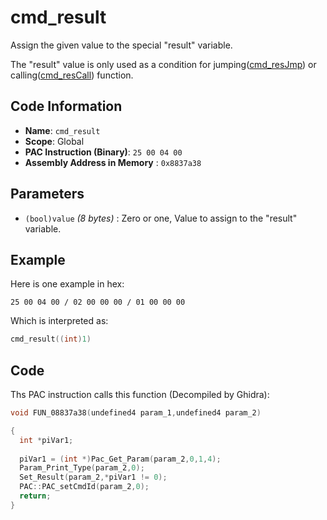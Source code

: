 # cmd_result

Assign the given value to the special "result" variable.

The "result" value is only used as a condition for jumping([cmd_resJmp](./cmd_resjmp.md)) or calling([cmd_resCall](./cmd_rescall.md)) function.

## Code Information

- **Name**: `cmd_result`
- **Scope**: Global
- **PAC Instruction (Binary)**: `25 00 04 00`
- **Assembly Address in Memory** : `0x8837a38`

## Parameters

- `(bool)value` *(8 bytes)* : Zero or one, Value to assign to the "result" variable.

## Example

Here is one example in hex:

```25 00 04 00 / 02 00 00 00 / 01 00 00 00```

Which is interpreted as:

```c
cmd_result((int)1)
```

## Code

Ths PAC instruction calls this function (Decompiled by Ghidra):

```c
void FUN_08837a38(undefined4 param_1,undefined4 param_2)

{
  int *piVar1;
  
  piVar1 = (int *)Pac_Get_Param(param_2,0,1,4);
  Param_Print_Type(param_2,0);
  Set_Result(param_2,*piVar1 != 0);
  PAC::PAC_setCmdId(param_2,0);
  return;
}
```

